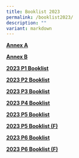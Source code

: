 ```yaml
---
title: Booklist 2023
permalink: /booklist2023/
description: ""
variant: markdown
---
```

[**Annex A**](/files%2FBooklist/annex%20b%20p1%202024.pdf)

[**Annex B**](/files%2FBooklist/annex%20b%20p2%20p6%202024.pdf)

[**2023 P1 Booklist**](/files%2FBooklist/ESPS%20P1%20Booklist%202023.pdf)

[**2023 P2 Booklist**](/files%2FBooklist/P2%20booklist%202023.pdf)

[**2023 P3 Booklist**](/files%2FBooklist/P3%20BOOKLIST%202023.pdf)

[**2023 P4 Booklist**](/files%2FBooklist/P4%20BOOKLIST%202023.pdf)

[**2023 P5 Booklist**](/files%2FBooklist/P5%20BOOK%20LIST%202023.pdf)

[**2023 P5 Booklist (F)**](/files%2FBooklist/P5%20(F)%20BOOKLIST%202023.pdf)

[**2023 P6 Booklist**](/files%2FBooklist/P6%20BOOKLIST%202023.pdf)

[**2023 P6 Booklist (F)**](/files%2FBooklist/P6%20(F)%20BOOKLIST%202023.pdf)